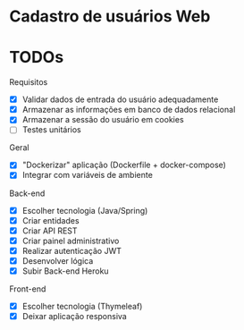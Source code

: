 # Cadastro de usuários Web

TODOs
===

Requisitos
- [x] Validar dados de entrada do usuário adequadamente
- [x] Armazenar as informações em banco de dados relacional
- [x] Armazenar a sessão do usuário em cookies
- [ ] Testes unitários

Geral
- [x] "Dockerizar" aplicação (Dockerfile + docker-compose)
- [x] Integrar com variáveis de ambiente

Back-end
- [x] Escolher tecnologia (Java/Spring)
- [x] Criar entidades
- [x] Criar API REST
- [x] Criar painel administrativo
- [x] Realizar autenticação JWT
- [x] Desenvolver lógica
- [x] Subir Back-end Heroku

Front-end
- [x] Escolher tecnologia (Thymeleaf)
- [x] Deixar aplicação responsiva